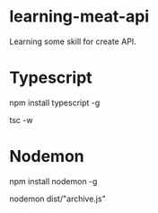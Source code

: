 # learning-meat-api
Learning some skill for create API.

# Typescript
npm install typescript -g

tsc -w

# Nodemon
npm install nodemon -g

nodemon dist/"archive.js"